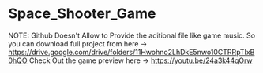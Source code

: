 # Space_Shooter_Game
NOTE: Github Doesn't Allow to Provide the aditional file like game music. So you can download full project from here -> 
https://drive.google.com/drive/folders/11Hwohno2LhDkE5nwo10CTRRpTIxB0hQO
Check Out the game preview here -> https://youtu.be/24a3k44qOrw
